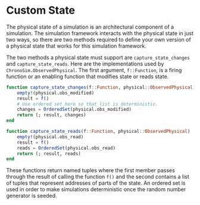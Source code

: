 # Custom State

The physical state of a simulation is an architectural component of a simulation. The simulation framework interacts with the physical state in just two ways, so there are two methods required to define your own version of a physical state that works for this simulation framework.

The two methods a physical state must support are `capture_state_changes` and `capture_state_reads`. Here are the implementations used by `ChronoSim.ObservedPhysical`. The first argument, `f::Function`, is a firing function or an enabling function that modifies state or reads state.
```julia
function capture_state_changes(f::Function, physical::ObservedPhysical)
    empty!(physical.obs_modified)
    result = f()
    # Use ordered set here so that list is deterministic.
    changes = OrderedSet(physical.obs_modified)
    return (; result, changes)
end

function capture_state_reads(f::Function, physical::ObservedPhysical)
    empty!(physical.obs_read)
    result = f()
    reads = OrderedSet(physical.obs_read)
    return (; result, reads)
end
```
These functions return named tuples where the first member passes through the
result of calling the function `f()` and the second contains a list of tuples
that represent addresses of parts of the state.
An ordered set is used in order to make simulations deterministic once the random number generator is seeded.
